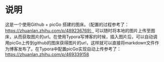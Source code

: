 # 说明
这是一个使用Github + picGo 搭建的图床。（配置的过程参考了：https://zhuanlan.zhihu.com/p/489236769）  可以随时将本地的图片上传至图床，从而获取图片的url。在使用Typora写博客的时候，插入图片后，可以自动调用picGo上传到github的图床获得图片的url，这样就可以直接将markdown文件作为博客发布了。在Typora中配置picGo实现自动上传参考了： https://zhuanlan.zhihu.com/p/469339158
